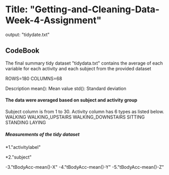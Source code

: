 <h1>Title: "Getting-and-Cleaning-Data-Week-4-Assignment"</h2>
output: "tidydate.txt"

<h2>CodeBook</h2>
The final summary tidy dataset "tidydata.txt" contains the average of each variable for each activity and each subject from the provided dataset

ROWS=180
COLUMNS=68

</h3>Description</h3>
mean(): Mean value
std(): Standard deviation

<h4>The data were averaged based on subject and activity group</h4>
Subject column is from 1 to 30. Activity column has 6 types as listed below.
WALKING
WALKING_UPSTAIRS
WALKING_DOWNSTAIRS
SITTING
STANDING
LAYING

<h5>Measurements of the tidy dataset</h5>
*1."activitylabel"

*2."subject"

-3."tBodyAcc-mean()-X"
-4."tBodyAcc-mean()-Y"
-5."tBodyAcc-mean()-Z"
